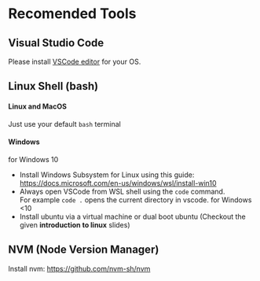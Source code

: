# Recomended Tools

## Visual Studio Code

Please install [VSCode editor](https://code.visualstudio.com/download) for your OS.

## Linux Shell (bash)

#### Linux and MacOS
Just use your default `bash` terminal

#### Windows
for Windows 10
- Install Windows Subsystem for Linux using this guide: https://docs.microsoft.com/en-us/windows/wsl/install-win10
- Always open VSCode from WSL shell using the `code` command.  
  For example `code .` opens the current directory in vscode.
for Windows <10
- Install ubuntu via a virtual machine or dual boot ubuntu (Checkout the given __introduction to linux__ slides)

## NVM (Node Version Manager)

Install nvm: https://github.com/nvm-sh/nvm
